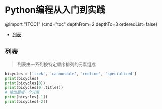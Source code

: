 # Python编程从入门到实践
@import "[TOC]" {cmd="toc" depthFrom=2 depthTo=3 orderedList=false}

<!-- code_chunk_output -->

- [列表](#列表)

<!-- /code_chunk_output -->


## 列表
> 列表由一系列按特定顺序排列的元素组成
```py {.line-numbers}
bicycles = ['trek', 'cannondale', 'redline', 'specialized']
print(bicycles)
print(bicycles[0])
print(bicycles[0].title())
# 输出最后一个元素
print(bicycles[-1])
print(bicycles[-2])
```